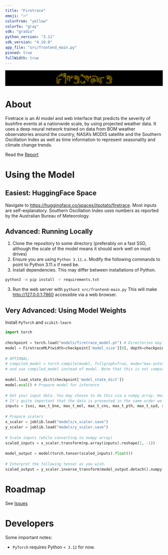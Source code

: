 ```yaml
---
title: "Firetrace"
emoji: "🔥"
colorFrom: "yellow"
colorTo: "gray"
sdk: "gradio"
python_version: "3.11"
sdk_version: "4.10.0"
app_file: "src/frontend_main.py"
pinned: true
fullWidth: true
---
```

<img src="./assets/banner.svg" alt="Firetrace Logo" />

# About
Firetrace is an AI model and web interface that predicts the severity of bushfire events at a nationwide scale, by using projected weather data. It uses a deep neural network trained on data from BOM weather observatories around the country, NASA’s MODIS satellite and the Southern Oscillation Index as well as time information to represent seasonality and climate change trends.

Read the [Report](./Firetrace%20-%20Paper.pdf)

# Using the Model
## Easiest: HuggingFace Space
Navigate to https://huggingface.co/spaces/jtpotato/firetrace. Most inputs are self-explanatory. Southern Oscillation Index uses numbers as reported by the Australian Bureau of Meteorology.

## Advanced: Running Locally
1. Clone the repository to some directory (preferably on a fast SSD, although the scale of the model means it should work well on most drives)
2. Ensure you are using `Python 3.11.x`. Modify the following commands to point to Python 3.11.x if need be.
3. Install dependencies. This may differ between installations of Python.
```bash
python3 -m pip install -r requirements.txt
```
3. Run the web server with `python3 src/frontend-main.py` This will make http://127.0.0.1:7860 accessible via a web browser.

## Very Advanced: Using Model Weights
Install `PyTorch` and `scikit-learn`

```python
import torch

checkpoint = torch.load("models/firetrace_model.pt") # Directories may be different depending on specific environment.
model = FiretraceMLP(width=checkpoint['model_size'][0], depth=checkpoint['model_size'][1])

# OPTIONAL:
# compiled_model = torch.compile(model, fullgraph=True, mode="max-autotune")
# and use compiled_model instead of model. Note that this is not compatible with some environments.

model.load_state_dict(checkpoint['model_state_dict'])
model.eval() # Prepare model for inference

# Get your input data. You may choose to do this via a numpy array. Here's how we do it.
# It's quite important that the data is presented in the same order we have here.
inputs = [soi, max_t_bne, max_t_mel, max_t_cns, max_t_pth, max_t_syd, sin_month, cos_month, year]

# Prepare scalers
x_scaler = joblib.load("models/x_scaler.save")
y_scaler = joblib.load("models/y_scaler.save")

# Scale inputs (while converting to numpy array)
scaled_inputs = x_scaler.transform(np.array(inputs).reshape(1, -1))

model_output = model(torch.tensor(scaled_inputs).float())

# Interpret the following tensor as you wish.
scaled_output = y_scaler.inverse_transform(model_output.detach().numpy().reshape(1, -1))
```

# Roadmap
See [Issues](https://github.com/jtpotato/firetrace/issues)

# Developers
Some important notes:
- `PyTorch` requires Python `< 3.12` for now.
